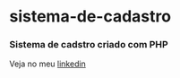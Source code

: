 <h1>sistema-de-cadastro</h1>

<h3>Sistema de cadstro criado com PHP</h3>

<p>Veja no meu <a href="https://www.linkedin.com/feed/update/urn:li:activity:7055327786214862848/">linkedin</a></p>
